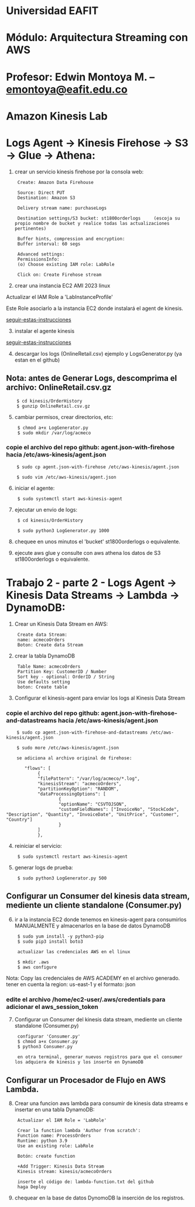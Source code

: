 # Universidad EAFIT
# Módulo: Arquitectura Streaming con AWS
# Profesor: Edwin Montoya M. – emontoya@eafit.edu.co

# Amazon Kinesis Lab

# Logs Agent -> Kinesis Firehose -> S3 -> Glue -> Athena:

1. crear un servicio kinesis firehose por la consola web:

        Create: Amazon Data Firehouse
        
        Source: Direct PUT
        Destination: Amazon S3

        Delivery stream name: purchaseLogs

        Destination settings/S3 bucket: st1800orderlogs     (escoja su propio nombre de bucket y realice todas las actualizaciones pertinentes)
        
        Buffer hints, compression and encryption:
        Buffer interval: 60 segs

        Advanced settings:
        PermissionsInfo:
        (o) Choose existing IAM role: LabRole

        Click on: Create Firehose stream
        
2. crear una instancia EC2 AMI 2023 linux

Actualizar el IAM Role a 'LabInstanceProfile'

Este Role asociarlo a la instancia EC2 donde instalará el agent de kinesis.

[seguir-estas-instrucciones](instalar-vm-agente.txt)

3. instalar el agente kinesis

[seguir-estas-instrucciones](instalar-vm-agente.txt)

4. descargar los logs (OnlineRetail.csv) ejemplo y LogsGenerator.py (ya estan en el github)

## Nota: antes de Generar Logs, descomprima el archivo: OnlineRetail.csv.gz

        $ cd kinesis/OrderHistory
        $ gunzip OnlineRetail.csv.gz

5. cambiar permisos, crear directorios, etc:

        $ chmod a+x LogGenerator.py
        $ sudo mkdir /var/log/acmeco

### copie el archivo del repo github: agent.json-with-firehose hacia /etc/aws-kinesis/agent.json

        $ sudo cp agent.json-with-firehose /etc/aws-kinesis/agent.json

        $ sudo vim /etc/aws-kinesis/agent.json

6. iniciar el agente:

        $ sudo systemctl start aws-kinesis-agent

7. ejecutar un envio de logs:

        $ cd kinesis/OrderHistory

        $ sudo python3 LogGenerator.py 1000

8. chequee en unos minutos el 'bucket' st1800orderlogs o equivalente.

9. ejecute aws glue y consulte con aws athena los datos de S3 st1800orderlogs o equivalente.

# Trabajo 2 - parte 2 - Logs Agent -> Kinesis Data Streams -> Lambda -> DynamoDB:

1. Crear un Kinesis Data Stream en AWS:

        Create data Stream:
        name: acmecoOrders
        Boton: Create data Stream

2. crear la tabla DynamoDB

        Table Name: acmecoOrders
        Partition Key: CustomerID / Number
        Sort key - optional: OrderID / String
        Use defaults setting
        boton: Create table

3. Configurar el kinesis-agent para enviar los logs al Kinesis Data Stream

### copie el archivo del repo github: agent.json-with-firehose-and-datastreams hacia /etc/aws-kinesis/agent.json

        $ sudo cp agent.json-with-firehose-and-datastreams /etc/aws-kinesis/agent.json

        $ sudo more /etc/aws-kinesis/agent.json

        se adiciona al archivo original de firehose: 

           "flows": [
                {
                "filePattern": "/var/log/acmeco/*.log",
                "kinesisStream": "acmecoOrders",
                "partitionKeyOption": "RANDOM",
                "dataProcessingOptions": [
                        {
                        "optionName": "CSVTOJSON",
                        "customFieldNames": ["InvoiceNo", "StockCode", "Description", "Quantity", "InvoiceDate", "UnitPrice", "Customer", "Country"]
                        }
                ]
                },

4. reiniciar el servicio:

        $ sudo systemctl restart aws-kinesis-agent

5. generar logs de prueba:

        $ sudo python3 LogGenerator.py 500

## Configurar un Consumer del kinesis data stream, mediente un cliente standalone (Consumer.py)

6. ir a la instancia EC2 donde tenemos en kinesis-agent para consumirlos MANUALMENTE y almacenarlos en la base de datos DynamoDB

        $ sudo yum install -y python3-pip
        $ sudo pip3 install boto3

        actualizar las credenciales AWS en el linux

        $ mkdir .aws
        $ aws configure

Nota: Copy las credenciales de AWS ACADEMY en el archivo generado. tener en cuenta la region: us-east-1 y el formato: json

### edite el archivo /home/ec2-user/.aws/credentials para adicionar el aws_session_token

7. Configurar un Consumer del kinesis data stream, mediente un cliente standalone (Consumer.py)

        configurar 'Consumer.py'
        $ chmod a+x Consumer.py
        $ python3 Consumer.py

        en otra terminal, generar nuevos registros para que el consumer los adquiera de kinesis y los inserte en DynamoDB

## Configurar un Procesador de Flujo en AWS Lambda.

8. Crear una funcion aws lambda para consumir de kinesis data streams e insertar en una tabla DynamoDB:

        Actualizar el IAM Role = 'LabRole'

        Crear la function lambda 'Author from scratch':
        Function name: ProcessOrders
        Runtime: python 3.9
        Use an existing role: LabRole
        
        Botón: create function

        +Add Trigger: Kinesis Data Stream
        Kinesis stream: kinesis/acmecoOrders

        inserte el código de: lambda-function.txt del github
        haga Deploy

9. chequear en la base de datos DynomoDB la inserción de los registros.